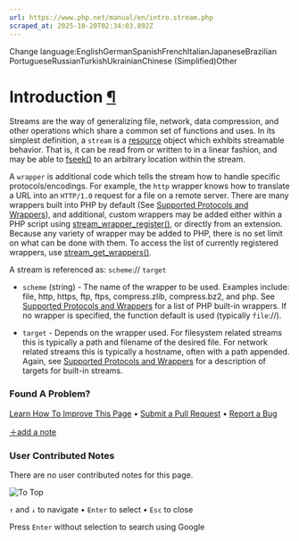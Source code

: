```yaml
---
url: https://www.php.net/manual/en/intro.stream.php
scraped_at: 2025-10-20T02:34:03.892Z
---
```


Change language:EnglishGermanSpanishFrenchItalianJapaneseBrazilian PortugueseRussianTurkishUkrainianChinese (Simplified)Other

# Introduction [¶](https://www.php.net/manual/en/intro.stream.php\#intro.stream)

Streams are
the way of generalizing file, network, data compression, and other
operations which share a common set of functions and uses. In
its simplest definition, a `stream` is a
[resource](https://www.php.net/manual/en/language.types.resource.php) object which exhibits streamable
behavior. That is, it can be read from or written to in a linear
fashion, and may be able to [fseek()](https://www.php.net/manual/en/function.fseek.php) to an
arbitrary location within the stream.


A `wrapper` is additional code which tells the stream how to handle
specific protocols/encodings. For example, the `http`
wrapper knows how to translate a URL into an `HTTP/1.0`
request for a file on a remote server. There are many wrappers
built into PHP by default (See [Supported Protocols and Wrappers](https://www.php.net/manual/en/wrappers.php)),
and additional, custom wrappers may be added either within a
PHP script using [stream\_wrapper\_register()](https://www.php.net/manual/en/function.stream-wrapper-register.php),
or directly from an extension.
Because any variety of wrapper may be added to PHP,
there is no set limit on what can be done with them. To access the list
of currently registered wrappers, use [stream\_get\_wrappers()](https://www.php.net/manual/en/function.stream-get-wrappers.php).


A stream is referenced as: `scheme`:// `target`

- `scheme` (string) -
The name of the wrapper to be used. Examples include: file,
http, https, ftp, ftps, compress.zlib, compress.bz2, and php. See
[Supported Protocols and Wrappers](https://www.php.net/manual/en/wrappers.php) for a list of PHP built-in wrappers. If
no wrapper is specified, the function default is used (typically
`file`://).

- `target` \-
Depends on the wrapper used. For filesystem related streams this is
typically a path and filename of the desired file. For network related
streams this is typically a hostname, often with a path appended. Again, see
[Supported Protocols and Wrappers](https://www.php.net/manual/en/wrappers.php) for a description of targets for built-in streams.


### Found A Problem?

[Learn How To Improve This Page](https://github.com/php/doc-base/blob/master/README.md "This will take you to our contribution guidelines on GitHub")
•
[Submit a Pull Request](https://github.com/php/doc-en/blob/master/reference/stream/book.xml)
•
[Report a Bug](https://github.com/php/doc-en/issues/new?body=From%20manual%20page:%20https:%2F%2Fphp.net%2Fintro.stream%0A%0A---)

[＋add a note](https://www.php.net/manual/add-note.php?sect=intro.stream&repo=en&redirect=https://www.php.net/manual/en/intro.stream.php)

### User Contributed Notes

There are no user contributed notes for this page.

![To Top](https://www.php.net/images/to-top@2x.png)

`↑` and `↓` to navigate •
`Enter` to select •
`Esc` to close


Press `Enter` without
selection to search using Google